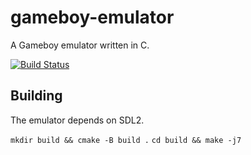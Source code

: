 # gameboy-emulator
A Gameboy emulator written in C.

[![Build Status](https://travis-ci.com/THEvang/gameboy-emulator.svg?branch=master)](https://travis-ci.com/THEvang/gameboy-emulator)

## Building

The emulator depends on SDL2.

`mkdir build && cmake -B build .`
`cd build && make -j7`

